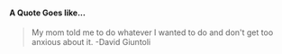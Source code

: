 #### A Quote Goes like...
> My mom told me to do whatever I wanted to do and don't get too anxious about it.
> -David Giuntoli